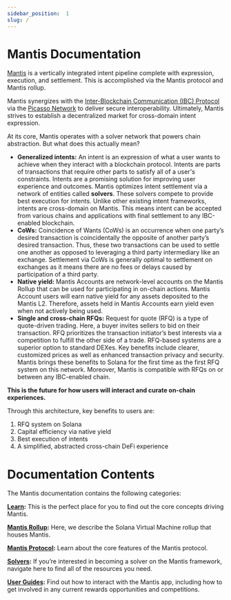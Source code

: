 ```yaml
---
sidebar_position:  1
slug: /
---
```

# Mantis Documentation

[Mantis](https://www.mantis.app/) is a vertically integrated intent pipeline complete with expression, execution, and settlement. This is accomplished via the Mantis protocol and Mantis rollup. 

Mantis synergizes with the [Inter-Blockchain Communication (IBC) Protocol](https://www.ibcprotocol.dev/) via the [Picasso Network](https://www.picasso.network/) to deliver secure interoperability. Ultimately, Mantis strives to establish a decentralized market for cross-domain intent expression.

At its core, Mantis operates with a solver network that powers chain abstraction. But what does this actually mean?

- **Generalized intents:** An intent is an expression of what a user wants to achieve when they interact with a blockchain protocol. Intents are parts of transactions that require other parts to satisfy all of a user's constraints. Intents are a promising solution for improving user experience and outcomes. Mantis optimizes intent settlement via a network of entities called **solvers**. These solvers compete to provide best execution for intents. Unlike other existing intent frameworks, intents are cross-domain on Mantis. This means intent can be accepted from various chains and applications with final settlement to any IBC-enabled blockchain.
- **CoWs:** Coincidence of Wants (CoWs) is an occurrence when one party’s desired transaction is coincidentally the opposite of another party’s desired transaction. Thus, these two transactions can be used to settle one another as opposed to leveraging a third party intermediary like an exchange. Settlement via CoWs is generally optimal to settlement on exchanges as it means there are no fees or delays caused by participation of a third party.
- **Native yield:** Mantis Accounts are network-level accounts on the Mantis Rollup that can be used for participating in on-chain actions. Mantis Account users will earn native yield for any assets deposited to the Mantis L2. Therefore, assets held in Mantis Accounts earn yield even when not actively being used.
- **Single and cross-chain RFQs:** Request for quote (RFQ) is a type of quote-driven trading. Here, a buyer invites sellers to bid on their transaction. RFQ prioritizes the transaction initiator’s best interests via a competition to fulfill the other side of a trade. RFQ-based systems are a superior option to standard DEXes. Key benefits include clearer, customized prices as well as enhanced transaction privacy and security. Mantis brings these benefits to Solana for the first time as the first RFQ system on this network. Moreover, Mantis is compatible with RFQs on or between any IBC-enabled chain.

**This is the future for how users will interact and curate on-chain experiences.**

Through this architecture, key benefits to users are:

1. RFQ system on Solana
2. Capital efficiency via native yield
3. Best execution of intents
4. A simplified, abstracted cross-chain DeFi experience

# Documentation Contents

The Mantis documentation contains the following categories:

**[Learn](../docs/concepts/learn.md):** This is the perfect place for you to find out the core concepts driving Mantis.

**[Mantis Rollup](../docs/rollup/mantis.md):** Here, we describe the Solana Virtual Machine rollup that houses Mantis.

**[Mantis Protocol](../docs/protocol/mantis.md):** Learn about the core features of the Mantis protocol.

**[Solvers](../docs/solvers/develop.md):** If you’re interested in becoming a solver on the Mantis framework, navigate here to find all of the resources you need.

**[User Guides](../docs/user_guides/waitlist.md):** Find out how to interact with the Mantis app, including how to get involved in any current rewards opportunities and competitions.
